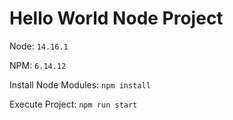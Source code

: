 # Hello World Node Project

Node: `14.16.1` 

NPM: `6.14.12`

Install Node Modules: `npm install`

Execute Project: `npm run start`